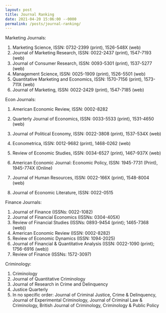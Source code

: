 ```yaml
---
layout: post
title: Journal Ranking
date: 2021-04-20 15:06:00 --0000
permalink: /posts/journal-ranking/
---
```


Marketing Journals:
1.	Marketing Science, ISSN: 0732-2399 (print), 1526-548X (web)
2.	Journal of Marketing Research, ISSN: 0022-2437 (print), 1547-7193 (web)
3.	Journal of Consumer Research, ISSN: 0093-5301 (print), 1537-5277 (web)
4.	Management Science, ISSN: 0025-1909 (print), 1526-5501 (web)
5.	Quantitative Marketing and Economics, ISSN: 1570-7156 (print), 1573-711X (web)
6.	Journal of Marketing, ISSN: 0022-2429 (print), 1547-7185 (web)

Econ Journals:
1.	American Economic Review, ISSN: 0002-8282
2.	Quarterly Journal of Economics, ISSN: 0033-5533 (print), 1531-4650 (web)
3.	Journal of Political Economy, ISSN: 0022-3808 (print), 1537-534X (web)
4.	Econometrica, ISSN: 0012-9682 (print), 1468-0262 (web)
5.	Review of Economic Studies, ISSN: 0034-6527 (print), 1467-937X (web)

6. American Economic Journal: Economic Policy, ISSN: 1945-7731 (Print), 1945-774X (Online)
7. Journal of Human Resources, ISSN: 0022-166X (print), 1548-8004 (web)
8. Journal of Economic Literature, ISSN: 0022-0515

Finance Journals: 
1.	Journal of Finance (ISSNs: 0022-1082)
2.	Journal of Financial Economics (ISSNs: 0304-405X)
3.	Review of Financial Studies (ISSNs: 0893-9454 (print); 1465-7368 (web)) 
4.	American Economic Review (ISSN: 0002-8282)
5.	Review of Economic Dynamics (ISSN: 1094-2025)
6.	Journal of Financial & Quantitative Analysis (ISSN: 0022-1090 (print); 1756-6916 (web))
7.	Review of Finance (ISSNs: 1572-3097)

Criminology:
1. Criminology
2. Journal of Quantitative Criminology
3. Journal of Research in Crime and Delinquency
4. Justice Quarterly
5. In no specific order: Journal of Criminal Justice, Crime & Delinquency, Journal of Experimental Criminology, Journal of Criminal Law & Criminology, British Journal of Criminology, Criminology & Public Policy